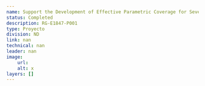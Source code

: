```yaml
---
name: Support the Development of Effective Parametric Coverage for Severe Drooughts in Lac.
status: Completed
description: RG-E1847-P001
type: Proyecto
division: ND
link: nan
technical: nan
leader: nan
image: 
    url: 
    alt: x
layers: []
---
```

    